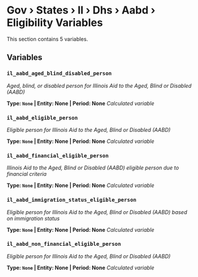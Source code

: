# Gov › States › Il › Dhs › Aabd › Eligibility Variables

This section contains 5 variables.

## Variables

### `il_aabd_aged_blind_disabled_person`
*Aged, blind, or disabled person for Illinois Aid to the Aged, Blind or Disabled (AABD)*

**Type: `None` | Entity: None | Period: None**
*Calculated variable*

### `il_aabd_eligible_person`
*Eligible person for Illinois Aid to the Aged, Blind or Disabled (AABD)*

**Type: `None` | Entity: None | Period: None**
*Calculated variable*

### `il_aabd_financial_eligible_person`
*Illinois Aid to the Aged, Blind or Disabled (AABD) eligible person due to financial criteria*

**Type: `None` | Entity: None | Period: None**
*Calculated variable*

### `il_aabd_immigration_status_eligible_person`
*Eligible person for Illinois Aid to the Aged, Blind or Disabled (AABD) based on immigration status*

**Type: `None` | Entity: None | Period: None**
*Calculated variable*

### `il_aabd_non_financial_eligible_person`
*Eligible person for Illinois Aid to the Aged, Blind or Disabled (AABD)*

**Type: `None` | Entity: None | Period: None**
*Calculated variable*
